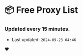 # :package: Free Proxy List
### Updated every 15 minutes.

- Last updated: `2024-09-23 04:46`

:heart:
